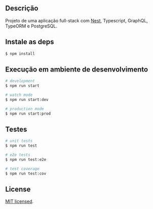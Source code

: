 ## Descrição

Projeto de uma aplicação full-stack com [Nest](https://github.com/nestjs/nest), Typescript, GraphQL, TypeORM e PostgreSQL.

## Instale as deps

```bash
$ npm install
```

## Execução em ambiente de desenvolvimento

```bash
# development
$ npm run start

# watch mode
$ npm run start:dev

# production mode
$ npm run start:prod
```

## Testes

```bash
# unit tests
$ npm run test

# e2e tests
$ npm run test:e2e

# test coverage
$ npm run test:cov
```

## License

[MIT licensed](LICENSE).
